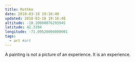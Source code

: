 ```yaml
---
title: Rothko
date: 2018-03-18 19:16:40
updated: 2018-03-18 19:16:40
altitude: -18.20000076293945
latitude: 42.3394
longitude: -71.09520000000001
tags:
  - art #art
---
```

A painting is not a picture of an experience. It is an experience.